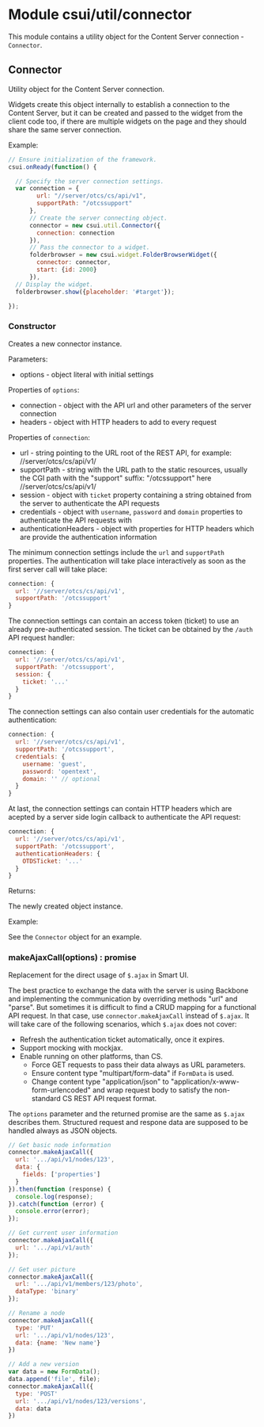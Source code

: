 Module csui/util/connector
==========================

This module contains a utility object for the Content Server connection - `Connector`.

Connector
---------

Utility object for the Content Server connection.

Widgets create this object internally to establish a connection to the Content Server, but it can be created and passed to the widget from the client code too, if there are multiple widgets on the page and they should share the same server connection.

Example:

```js
// Ensure initialization of the framework.
csui.onReady(function() {

  // Specify the server connection settings.
  var connection = {
        url: "//server/otcs/cs/api/v1",
        supportPath: "/otcssupport"
      },
      // Create the server connecting object.
      connector = new csui.util.Connector({
        connection: connection
      }),
      // Pass the connector to a widget.
      folderbrowser = new csui.widget.FolderBrowserWidget({
        connector: connector,
        start: {id: 2000}
      }),
  // Display the widget.
  folderbrowser.show({placeholder: '#target'});

});
```

### Constructor

Creates a new connector instance.

Parameters:

* options - object literal with initial settings

Properties of `options`:

* connection  - object with the API url and other parameters of the server connection
* headers     - object with HTTP headers to add to every request

Properties of `connection`:

* url         - string pointing to the URL root of the REST API, for example: //server/otcs/cs/api/v1/
* supportPath - string with the URL path to the static resources, usually the CGI path with the "support" suffix: "/otcssupport" here //server/otcs/cs/api/v1/
* session     - object with `ticket` property containing a string obtained from the server to authenticate the API requests
* credentials - object with `username`, `password` and `domain` properties to authenticate the API requests with
* authenticationHeaders - object with properties for HTTP headers which are provide the authentication information

The minimum connection settings include the `url` and `supportPath` properties. The authentication will take place interactively as soon as the first server call will take place:

```js
connection: {
  url: '//server/otcs/cs/api/v1',
  supportPath: '/otcssupport'
}
```

The connection settings can contain an access token (ticket) to use an already pre-authenticated session. The ticket can be obtained by the `/auth` API request handler:

```js
connection: {
  url: '//server/otcs/cs/api/v1',
  supportPath: '/otcssupport',
  session: {
    ticket: '...'
  }
}
```

The connection settings can also contain user credentials for the automatic authentication:

```js
connection: {
  url: '//server/otcs/cs/api/v1',
  supportPath: '/otcssupport',
  credentials: {
    username: 'guest',
    password: 'opentext',
    domain: '' // optional
  }
}
```

At last, the connection settings can contain HTTP headers which are acepted by a server side login callback to authenticate the API request:

```js
connection: {
  url: '//server/otcs/cs/api/v1',
  supportPath: '/otcssupport',
  authenticationHeaders: {
    OTDSTicket: '...'
  }
}
```

Returns:

  The newly created object instance.
  
Example:

  See the `Connector` object for an example.

### makeAjaxCall(options) : promise

Replacement for the direct usage of `$.ajax` in Smart UI.

The best practice to exchange the data with the server is using Backbone and implementing the communication by overriding methods "url" and "parse". But sometimes it is difficult to find a CRUD mapping for a functional API request. In that case, use `connector.makeAjaxCall` instead of `$.ajax`. It will take care of the following scenarios, which `$.ajax` does not cover:

* Refresh the authentication ticket automatically, once it expires.
* Support mocking with mockjax.
* Enable running on other platforms, than CS.
  - Force GET requests to pass their data always as URL parameters.
  - Ensure content type "multipart/form-data" if `FormData` is used.
  - Change content type "application/json" to "application/x-www-form-urlencoded" and wrap request body to satisfy the non-standard CS REST API request format.

The `options` parameter and the returned promise are the same as `$.ajax` describes them. Structured request and respone data are supposed to be handled always as JSON objects.

```js
// Get basic node information
connector.makeAjaxCall({
  url: '.../api/v1/nodes/123',
  data: {
    fields: ['properties']
  }
}).then(function (response) {
  console.log(response);
}).catch(function (error) {
  console.error(error);
});

// Get current user information
connector.makeAjaxCall({
  url: '.../api/v1/auth'
});

// Get user picture
connector.makeAjaxCall({
  url: '.../api/v1/members/123/photo',
  dataType: 'binary'
});

// Rename a node
connector.makeAjaxCall({
  type: 'PUT'
  url: '.../api/v1/nodes/123',
  data: {name: 'New name'}
})

// Add a new version
var data = new FormData();
data.append('file', file);
connector.makeAjaxCall({
  type: 'POST'
  url: '.../api/v1/nodes/123/versions',
  data: data
})
```